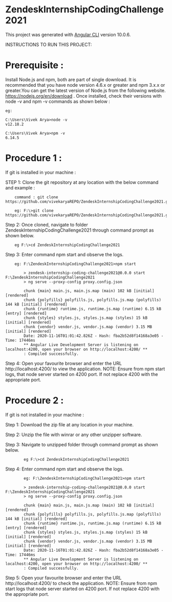 # ZendeskInternshipCodingChallenge2021

This project was generated with [Angular CLI](https://github.com/angular/angular-cli) version 10.0.6.

INSTRUCTIONS TO RUN THIS PROJECT:

Prerequisite :
===============
Install Node.js and npm, both are part of single download. 
It is recommended that you have node version 4.6.x or greater and npm 3.x.x or greater.You can get the latest version of Node.js from the following website. https://nodejs.org/en/download . Once installed, check their versions with node -v and npm -v commands as shown below :

	eg: 

	C:\Users\Vivek Arya>node -v
	v12.18.2

	C:\Users\Vivek Arya>npm -v
	6.14.5

Procedure 1 :
=============
If git is installed in your machine :

STEP 1: Clone the git repository at any location with the below command and example :
		
		command : git clone https://github.com/vivekaryaREPO/ZendeskInternshipCodingChallenge2021.git

		eg: F:\>git clone https://github.com/vivekaryaREPO/ZendeskInternshipCodingChallenge2021.git
 
Step 2: Once cloned, navigate to folder ZendeskInternshipCodingChallenge2021 through command prompt as shown below.
		
		eg F:\>cd ZendeskInternshipCodingChallenge2021

Step 3: Enter command npm start and observe the logs.

		eg: F:\ZendeskInternshipCodingChallenge2021>npm start

			> zendesk-internship-coding-challenge2021@0.0.0 start F:\ZendeskInternshipCodingChallenge2021
			> ng serve --proxy-config proxy.config.json

			chunk {main} main.js, main.js.map (main) 102 kB [initial] [rendered]
			chunk {polyfills} polyfills.js, polyfills.js.map (polyfills) 144 kB [initial] [rendered]
			chunk {runtime} runtime.js, runtime.js.map (runtime) 6.15 kB [entry] [rendered]
			chunk {styles} styles.js, styles.js.map (styles) 15 kB [initial] [rendered]
			chunk {vendor} vendor.js, vendor.js.map (vendor) 3.15 MB [initial] [rendered]
			Date: 2020-11-16T01:01:42.826Z - Hash: fba2b52d8f14168a3e05 - Time: 17446ms
			** Angular Live Development Server is listening on localhost:4200, open your browser on http://localhost:4200/ **
			: Compiled successfully.

Step 4: Open your favourite browser and enter the URL http://localhost:4200/ to view the application.
		NOTE: Ensure from npm start logs, that node server started on 4200 port.
			  If not replace 4200 with the appropriate port.

Procedure 2 :
=============
If git is not installed in your machine :

Step 1: Download the zip file at any location in your machine.

Step 2: Unzip the file with winrar or any other unzipper software.

Step 3: Navigate to unzipped folder through command prompt as shown below.
		
			eg F:\>cd ZendeskInternshipCodingChallenge2021
			
Step 4: Enter command npm start and observe the logs.
	
			eg: F:\ZendeskInternshipCodingChallenge2021>npm start
		
			> zendesk-internship-coding-challenge2021@0.0.0 start F:\ZendeskInternshipCodingChallenge2021
			> ng serve --proxy-config proxy.config.json

			chunk {main} main.js, main.js.map (main) 102 kB [initial] [rendered]
			chunk {polyfills} polyfills.js, polyfills.js.map (polyfills) 144 kB [initial] [rendered]
			chunk {runtime} runtime.js, runtime.js.map (runtime) 6.15 kB [entry] [rendered]
			chunk {styles} styles.js, styles.js.map (styles) 15 kB [initial] [rendered]
			chunk {vendor} vendor.js, vendor.js.map (vendor) 3.15 MB [initial] [rendered]
			Date: 2020-11-16T01:01:42.826Z - Hash: fba2b52d8f14168a3e05 - Time: 17446ms
			** Angular Live Development Server is listening on localhost:4200, open your browser on http://localhost:4200/ **
			: Compiled successfully.

Step 5: Open your favourite browser and enter the URL http://localhost:4200/ to check the application.
		NOTE: Ensure from npm start logs that node server started on 4200 port.
		      If not replace 4200 with the appropriate port.